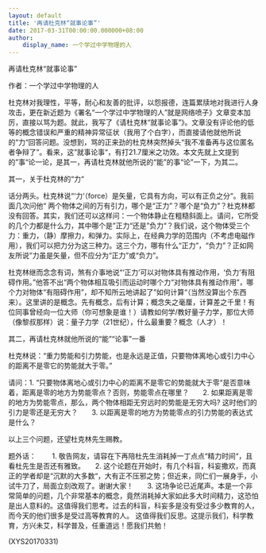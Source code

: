```yaml
---
layout: default
title: '再请杜克林“就事论事”'
date: 2017-03-31T00:00:00.000000+08:00
author:
    display_name: 一个学过中学物理的人
---
```


再请杜克林“就事论事”

作者：一个学过中学物理的人

杜克林对我理性，平等，耐心和友善的批评，以怨报德，连篇累牍地对我进行人身攻击，更在新近题为《署名“一个学过中学物理的人”就是网络喷子》文章变本加厉，直接以骂为题。就此，我写了《请杜克林“就事论事”》。文章没有评论他的低等的概念错误和严重的精神异常征状（我用了个白字），而直接请他就他所说的“力“回答问题。没想到，骂的正来劲的杜克林突然掉头“我不准备再与这位匿名者争辩了”。看来，这”就事论事“，有打21.7厘米之功效。本文先就上文提到的”事“论一论，是其一，再请杜克林就他所说的“能”的事“论”一下，为其二。

其一，关于杜克林的“力“

话分两头。杜克林说“‘力‘（force）是矢量，它具有方向，可以有正负之分“。我前面几次问他“ 两个物体之间的万有引力，哪个是“正力”？哪个是“负力”？杜克林都没有回答。其实，我们还可以这样问：一个物体静止在粗糙斜面上。请问，它所受的几个力都是什么力，其中哪个是”正力“还是”负力“？我们说，这个物体受三个力：重力，（静）摩擦力，和弹力。实际上，在经典力学的范围内（不考虑电磁作用），我们可以把力分为这三种力。这三个力，哪有什么“正力”，“负力”？正如网友所说”力虽是矢量，但不应分为“正力”或“负力”。

杜克林继而念念有词，煞有介事地说“‘正力’可以对物体具有推动作用，‘负力’有阻碍作用。”他答不出“两个物体相互吸引而运动时哪个力“对物体具有推动作用”，哪个力对物体“有阻碍作用”，却不知所云地讲起了”如何计算“（当然没算出个东西来）。这里讲的是概念。先有概念，后有计算；概念失之毫厘，计算差之千里！有位同事曾经向一位大师（你可想象是谁！）请教如何学/教好量子力学，那位大师（像黎叔那样）说：量子力学（21世纪），什么最重要？概念（人才）！

其二，再请杜克林就他所说的“能”“论事”一番

杜克林说：“重力势能和引力势能，也是永远是正值，只要物体离地心或引力中心的距离不是零它的势能就大于零。”

请问：1. “只要物体离地心或引力中心的距离不是零它的势能就大于零“是否意味着，距离是零的地方为势能零点？否则，势能零点在哪里？　　2. 如果距离是零的地方为势能零点，那么，两个物体相距无穷远时的势能是无穷大吗? 这时他们的引力是零还是无穷大？　　3. 以距离是零的地方为势能零点的引力势能的表达式是什么？

以上三个问题，还望杜克林先生赐教。

题外话：  　　1. 敬告网友，请容在下再陪杜先生消耗掉一丁点点“精力时间“，且看杜先生是否还有雅致。　　2. 这个论题在开始时，有几个科盲，科妄撒欢，而真正的学者却是“沉默的大多数“，大有正不压邪之势；但近来，同仁们一展身手，小试牛刀了，局面立刻改观了。谢谢大家！　　3. 这场争论已近尾声。本是一个非常简单的问题，几个非常基本的概念，竟然消耗掉大家如此多大时间精力，这恐怕是出人意料的。这值得我们思考。过去的科盲，科妄多是没有受过多少教育的人，而今天的他们很多是受过高等教育的人。 这值得我们反思。这提示我们，科学教育，方兴未艾，科学普及，任重道远！愿我们共勉！

(XYS20170331)

